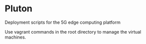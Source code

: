 # Pluton
Deployment scripts for the 5G edge computing platform

Use vagrant commands in the root directory to manage the virtual machines.


